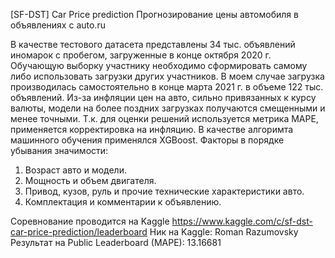 [SF-DST] Car Price prediction
Прогнозирование цены автомобиля в объявлениях с auto.ru

В качестве тестового датасета представлены 34 тыс. объявлений иномарок с пробегом, загруженные в конце октября 2020 г. 
Обучающую выборку участнику необходимо сформировать самому либо использовать загрузки других участников. В моем случае загрузка производилась самостоятельно в конце марта 2021 г. в объеме 122 тыс. объявлений.
Из-за инфляции цен на авто, сильно привязанных к курсу валюты, модели на более поздних загрузках получаются смещенными и менее точными. Т.к. для оценки решений используется метрика MAPE, применяется корректировка на инфляцию.
В качестве алгоримта машинного обучения применялся XGBoost. Факторы в порядке убывания значимости:
1. Возраст авто и модели.
2. Мощность и объем двигателя.
3. Привод, кузов, руль и прочие технические характеристики авто.
4. Комплектация и комментарии к объявлению.

Соревнование проводится на Kaggle https://www.kaggle.com/c/sf-dst-car-price-prediction/leaderboard
Ник на Kaggle: Roman Razumovsky
Результат на Public Leaderboard (MAPE): 13.16681